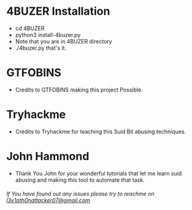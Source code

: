 # 4BUZER Installation

- cd 4BUZER 
- python3 install-4buzer.py
- Note that you are in 4BUZER directory
- ./4buzer.py that's it.

# GTFOBINS

- Credits to GTFOBINS making this project Possible.

# Tryhackme

- Credits to Tryhackme for teaching this Suid Bit abusing techniques.

# John Hammond

- Thank You John for your wonderful tutorials that let me learn suid abusing and making this tool to automate that task.

###### If You have found out any issues please try to reachme on l3v1ath0nattacker07@gmail.com ######

